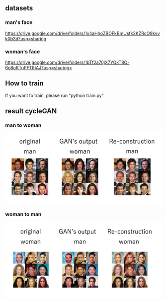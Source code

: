 ## datasets
### man's face
https://drive.google.com/drive/folders/1x4aHhoZBOFkBmUsfk3KZRcO9kvyk0b3d?usp=sharing

### woman's face
https://drive.google.com/drive/folders/1bTf2a70jX7YQkT8Q-6o8oKTqPFTlfIAJ?usp=sharing>

## How to train
If you want to train, please run "python train.py"
## result cycleGAN
### man to woman
<img src="man2woman.png" alt="man2woman" />

### woman to man
<img src="woman2man.png" alt="woman2man" />